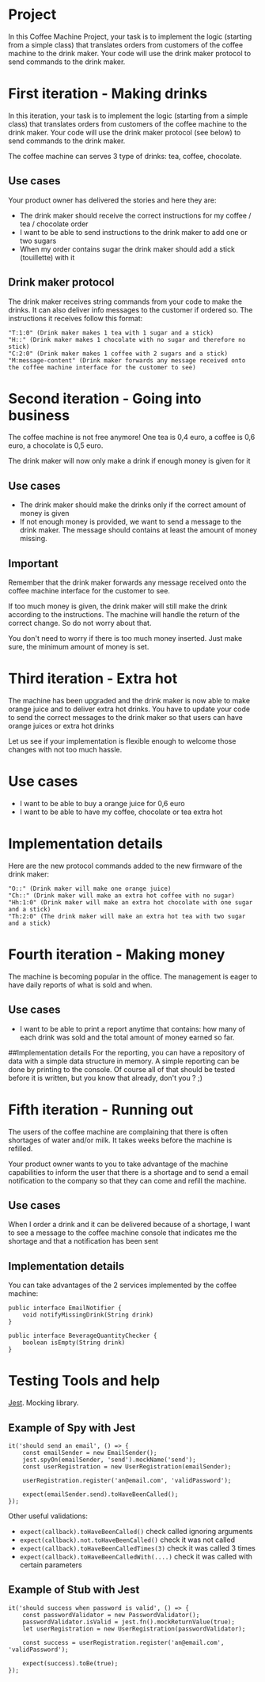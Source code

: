 # Project

In this Coffee Machine Project, your task is to implement the logic (starting from a simple class) that translates
orders from customers of the coffee machine to the drink maker. Your code will use the drink maker protocol to send
commands to the drink maker.

# First iteration - Making drinks

In this iteration, your task is to implement the logic (starting from a simple class) that translates orders from
customers of the coffee machine to the drink maker. Your code will use the drink maker protocol (see below) to send
commands to the drink maker.

The coffee machine can serves 3 type of drinks: tea, coffee, chocolate.

## Use cases

Your product owner has delivered the stories and here they are:

- The drink maker should receive the correct instructions for my coffee / tea / chocolate order
- I want to be able to send instructions to the drink maker to add one or two sugars
- When my order contains sugar the drink maker should add a stick (touillette) with it

## Drink maker protocol

The drink maker receives string commands from your code to make the drinks. It can also deliver info messages to the
customer if ordered so. The instructions it receives follow this format:

    "T:1:0" (Drink maker makes 1 tea with 1 sugar and a stick)
    "H::" (Drink maker makes 1 chocolate with no sugar and therefore no stick)
    "C:2:0" (Drink maker makes 1 coffee with 2 sugars and a stick)
    "M:message-content" (Drink maker forwards any message received onto the coffee machine interface for the customer to see)

# Second iteration - Going into business

The coffee machine is not free anymore! One tea is 0,4 euro, a coffee is 0,6 euro, a chocolate is 0,5 euro.

The drink maker will now only make a drink if enough money is given for it

## Use cases

- The drink maker should make the drinks only if the correct amount of money is given
- If not enough money is provided, we want to send a message to the drink maker. The message should contains at least
  the amount of money missing.

## Important

Remember that the drink maker forwards any message received onto the coffee machine interface for the customer to see.

If too much money is given, the drink maker will still make the drink according to the instructions. The machine will
handle the return of the correct change. So do not worry about that.

You don't need to worry if there is too much money inserted. Just make sure, the minimum amount of money is set.

# Third iteration - Extra hot

The machine has been upgraded and the drink maker is now able to make orange juice and to deliver extra hot drinks. You
have to update your code to send the correct messages to the drink maker so that users can have orange juices or extra
hot drinks

Let us see if your implementation is flexible enough to welcome those changes with not too much hassle.

# Use cases

- I want to be able to buy a orange juice for 0,6 euro
- I want to be able to have my coffee, chocolate or tea extra hot

# Implementation details

Here are the new protocol commands added to the new firmware of the drink maker:

    "O::" (Drink maker will make one orange juice)
    "Ch::" (Drink maker will make an extra hot coffee with no sugar)
    "Hh:1:0" (Drink maker will make an extra hot chocolate with one sugar and a stick)
    "Th:2:0" (The drink maker will make an extra hot tea with two sugar and a stick)

# Fourth iteration - Making money

The machine is becoming popular in the office. The management is eager to have daily reports of what is sold and when.

## Use cases

- I want to be able to print a report anytime that contains: how many of each drink was sold and the total amount of
  money earned so far.

##Implementation details
For the reporting, you can have a repository of data with a simple data structure in memory. A simple reporting can be
done by printing to the console. Of course all of that should be tested before it is written, but you know that already,
don't you ? ;)

# Fifth iteration - Running out

The users of the coffee machine are complaining that there is often shortages of water and/or milk. It takes weeks
before the machine is refilled.

Your product owner wants to you to take advantage of the machine capabilities to inform the user that there is a
shortage and to send a email notification to the company so that they can come and refill the machine.

## Use cases

When I order a drink and it can be delivered because of a shortage, I want to see a message to the coffee machine
console that indicates me the shortage and that a notification has been sent

## Implementation details

You can take advantages of the 2 services implemented by the coffee machine:

    public interface EmailNotifier {
	    void notifyMissingDrink(String drink)
    }
    
    public interface BeverageQuantityChecker {
	    boolean isEmpty(String drink)
    }

# Testing Tools and help

[Jest](https://jestjs.io/docs/en/mock-functions). Mocking library.

## Example of Spy with Jest

    it('should send an email', () => {
        const emailSender = new EmailSender();
        jest.spyOn(emailSender, 'send').mockName('send');
        const userRegistration = new UserRegistration(emailSender);

        userRegistration.register('an@email.com', 'validPassword');

        expect(emailSender.send).toHaveBeenCalled();
    });

Other useful validations:

- `expect(callback).toHaveBeenCalled()` check called ignoring arguments
- `expect(callback).not.toHaveBeenCalled()` check it was not called
- `expect(callback).toHaveBeenCalledTimes(3)` check it was called 3 times
- `expect(callback).toHaveBeenCalledWith(....)` check it was called with certain parameters

## Example of Stub with Jest

    it('should success when password is valid', () => {
        const passwordValidator = new PasswordValidator();
        passwordValidator.isValid = jest.fn().mockReturnValue(true);
        let userRegistration = new UserRegistration(passwordValidator);
    
        const success = userRegistration.register('an@email.com', 'validPassword');
    
        expect(success).toBe(true);
    });